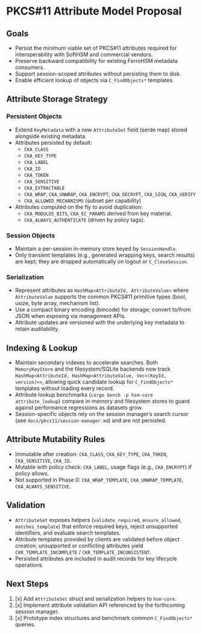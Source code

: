 # PKCS#11 Attribute Model Proposal

## Goals
- Persist the minimum viable set of PKCS#11 attributes required for interoperability with SoftHSM and commercial vendors.
- Preserve backward compatibility for existing FerroHSM metadata consumers.
- Support session-scoped attributes without persisting them to disk.
- Enable efficient lookup of objects via `C_FindObjects*` templates.

## Attribute Storage Strategy

### Persistent Objects
- Extend `KeyMetadata` with a new `AttributeSet` field (serde map) stored alongside existing metadata.
- Attributes persisted by default:
  - `CKA_CLASS`
  - `CKA_KEY_TYPE`
  - `CKA_LABEL`
  - `CKA_ID`
  - `CKA_TOKEN`
  - `CKA_SENSITIVE`
  - `CKA_EXTRACTABLE`
  - `CKA_WRAP`, `CKA_UNWRAP`, `CKA_ENCRYPT`, `CKA_DECRYPT`, `CKA_SIGN`, `CKA_VERIFY`
  - `CKA_ALLOWED_MECHANISMS` (subset per capability)
- Attributes computed on the fly to avoid duplication:
  - `CKA_MODULUS_BITS`, `CKA_EC_PARAMS` derived from key material.
  - `CKA_ALWAYS_AUTHENTICATE` (driven by policy tags).

### Session Objects
- Maintain a per-session in-memory store keyed by `SessionHandle`.
- Only transient templates (e.g., generated wrapping keys, search results) are kept; they are dropped automatically on logout or `C_CloseSession`.

### Serialization
- Represent attributes as `HashMap<AttributeId, AttributeValue>` where `AttributeValue` supports the common PKCS#11 primitive types (bool, usize, byte array, mechanism list).
- Use a compact binary encoding (bincode) for storage; convert to/from JSON when exposing via management APIs.
- Attribute updates are versioned with the underlying key metadata to retain auditability.

## Indexing & Lookup
- Maintain secondary indexes to accelerate searches. Both `MemoryKeyStore` and the filesystem/SQLite backends now track `HashMap<AttributeId, HashMap<AttributeValue, Vec<(KeyId, version)>>`, allowing quick candidate lookup for `C_FindObjects*` templates without loading every record.
- Attribute lookup benchmarks (`cargo bench -p hsm-core attribute_lookup`) compare in-memory and filesystem stores to guard against performance regressions as datasets grow.
- Session-specific objects rely on the session manager’s search cursor (see `docs/pkcs11/session-manager.md`) and are not persisted.

## Attribute Mutability Rules
- Immutable after creation: `CKA_CLASS`, `CKA_KEY_TYPE`, `CKA_TOKEN`, `CKA_SENSITIVE`, `CKA_ID`.
- Mutable with policy check: `CKA_LABEL`, usage flags (e.g., `CKA_ENCRYPT`) if policy allows.
- Not supported in Phase 0: `CKA_WRAP_TEMPLATE`, `CKA_UNWRAP_TEMPLATE`, `CKA_ALWAYS_SENSITIVE`.

## Validation
- `AttributeSet` exposes helpers (`validate_required`, `ensure_allowed`, `matches_template`) that enforce required keys, reject unsupported identifiers, and evaluate search templates.
- Attribute templates provided by clients are validated before object creation; unsupported or conflicting attributes yield `CKR_TEMPLATE_INCOMPLETE` / `CKR_TEMPLATE_INCONSISTENT`.
- Persisted attributes are included in audit records for key lifecycle operations.

## Next Steps
1. [x] Add `AttributeSet` struct and serialization helpers to `hsm-core`.
2. [x] Implement attribute validation API referenced by the forthcoming session manager.
3. [x] Prototype index structures and benchmark common `C_FindObjects*` queries.

